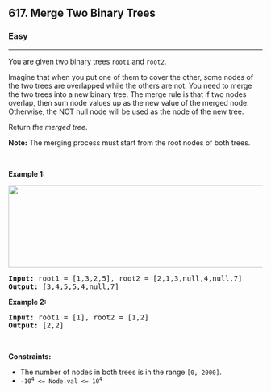 <h2>617. Merge Two Binary Trees</h2><h3>Easy</h3><hr><div style="user-select: auto;"><p style="user-select: auto;">You are given two binary trees <code style="user-select: auto;">root1</code> and <code style="user-select: auto;">root2</code>.</p>

<p style="user-select: auto;">Imagine that when you put one of them to cover the other, some nodes of the two trees are overlapped while the others are not. You need to merge the two trees into a new binary tree. The merge rule is that if two nodes overlap, then sum node values up as the new value of the merged node. Otherwise, the NOT null node will be used as the node of the new tree.</p>

<p style="user-select: auto;">Return <em style="user-select: auto;">the merged tree</em>.</p>

<p style="user-select: auto;"><strong style="user-select: auto;">Note:</strong> The merging process must start from the root nodes of both trees.</p>

<p style="user-select: auto;">&nbsp;</p>
<p style="user-select: auto;"><strong style="user-select: auto;">Example 1:</strong></p>
<img alt="" src="https://assets.leetcode.com/uploads/2021/02/05/merge.jpg" style="width: 600px; height: 163px; user-select: auto;">
<pre style="user-select: auto;"><strong style="user-select: auto;">Input:</strong> root1 = [1,3,2,5], root2 = [2,1,3,null,4,null,7]
<strong style="user-select: auto;">Output:</strong> [3,4,5,5,4,null,7]
</pre>

<p style="user-select: auto;"><strong style="user-select: auto;">Example 2:</strong></p>

<pre style="user-select: auto;"><strong style="user-select: auto;">Input:</strong> root1 = [1], root2 = [1,2]
<strong style="user-select: auto;">Output:</strong> [2,2]
</pre>

<p style="user-select: auto;">&nbsp;</p>
<p style="user-select: auto;"><strong style="user-select: auto;">Constraints:</strong></p>

<ul style="user-select: auto;">
	<li style="user-select: auto;">The number of nodes in both trees is in the range <code style="user-select: auto;">[0, 2000]</code>.</li>
	<li style="user-select: auto;"><code style="user-select: auto;">-10<sup style="user-select: auto;">4</sup> &lt;= Node.val &lt;= 10<sup style="user-select: auto;">4</sup></code></li>
</ul>
</div>